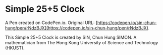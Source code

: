 # Simple 25+5 Clock 

A Pen created on CodePen.io. Original URL: [https://codepen.io/sin-chun-hung/pen/rNdzBJX](https://codepen.io/sin-chun-hung/pen/rNdzBJX).

This Simple 25+5 Clock is created by SIN, Chun Hung SIMON. A mathematician from The Hong Kong University of Science and Technology (HKUST).